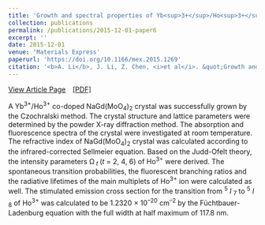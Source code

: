 ```yaml
---
title: 'Growth and spectral properties of Yb<sup>3+</sup>/Ho<sup>3+</sup> co-doped NaGd(MoO<sub>4</sub>)<sub>2</sub> crystal'
collection: publications
permalink: /publications/2015-12-01-paper6
excerpt: ''
date: 2015-12-01
venue: 'Materials Express'
paperurl: 'https://doi.org/10.1166/mex.2015.1269'
citation: '<b>A. Li</b>, J. Li, Z. Chen, <i>et al</i>. &quot;Growth and spectral properties of Yb<sup>3+</sup>/Ho<sup>3+</sup> co-doped NaGd(MoO<sub>4</sub>)<sub>2</sub> crystal&quot;, <i>Materials Express</i>, 2015, 5(6): 527–533.'
---
```

[View Article Page](https://www.ingentaconnect.com/contentone/asp/me/2015/00000005/00000006/art00007)&emsp;[[PDF]](https://lablam.org/files/paper6.pdf)

A Yb<sup>3+</sup>/Ho<sup>3+</sup> co-doped NaGd(MoO<sub>4</sub>)<sub>2</sub> crystal was successfully grown by the Czochralski method. The crystal structure and lattice parameters were determined by the powder X-ray diffraction method. The absorption and fluorescence spectra of the
crystal were investigated at room temperature. The refractive index of NaGd(MoO<sub>4</sub>)<sub>2</sub> crystal was calculated according to the infrared-corrected Sellmeier equation. Based on the Judd-Ofelt theory, the intensity parameters &#937;<sub>
<i>t</i>
</sub> (<i>t</i> = 2, 4, 6) of
Ho<sup>3+</sup> were derived. The spontaneous transition probabilities, the fluorescent branching ratios and the radiative lifetimes of the main multiplets of Ho<sup>3+</sup> ion were calculated as well. The stimulated emission cross section for the transition from <sup>5</sup>
<i>I</i>
<sub>7</sub>
to <sup>5</sup>
<i>I</i>
<sub>8</sub> of Ho<sup>3+</sup> was calculated to be 1.2320 × 10<sup>&#8211;20</sup> cm<sup>&#8211;2</sup> by the Füchtbauer-Ladenburg equation with the full width at half maximum of 117.8 nm.
